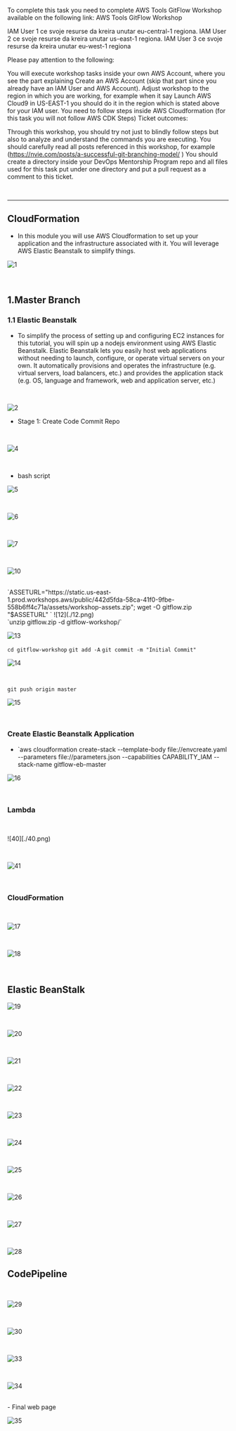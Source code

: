 To complete this task you need to complete AWS Tools GitFlow Workshop available on the following link:
AWS Tools GitFlow Workshop

IAM User 1 ce svoje resurse da kreira unutar eu-central-1 regiona.
IAM User 2 ce svoje resurse da kreira unutar us-east-1 regiona.
IAM User 3 ce svoje resurse da kreira unutar eu-west-1 regiona

Please pay attention to the following:

You will execute workshop tasks inside your own AWS Account, where you see the part explaining Create an AWS Account (skip that part since you already have an IAM User and AWS Account).
Adjust workshop to the region in which you are working, for example when it say Launch AWS Cloud9 in US-EAST-1 you should do it in the region which is stated above for your IAM user.
You need to follow steps inside AWS Cloudformation (for this task you will not follow AWS CDK Steps)
Ticket outcomes:

Through this workshop, you should try not just to blindly follow steps but also to analyze and understand the commands you are executing.
You should carefully read all posts referenced in this workshop, for example (https://nvie.com/posts/a-successful-git-branching-model/ )
You should create a directory inside your DevOps Mentorship Program repo and all files used for this task put under one directory and put a pull request as a comment to this ticket.

<br/>

* * *

## CloudFormation

- In this module you will use AWS Cloudformation to set up your application and the infrastructure associated with it. You will leverage AWS Elastic Beanstalk to simplify things.

![1](./1.png)

<br/>

## 1.Master Branch

### 1.1 Elastic Beanstalk

- To simplify the process of setting up and configuring EC2 instances for this tutorial, you will spin up a nodejs environment using AWS Elastic Beanstalk. Elastic Beanstalk lets you easily host web applications without needing to launch, configure, or operate virtual servers on your own. It automatically provisions and operates the infrastructure (e.g. virtual servers, load balancers, etc.) and provides the application stack (e.g. OS, language and framework, web and application server, etc.)

<br/>

![2](./2.png)

- Stage 1: Create Code Commit Repo

<br/>



![4](./4.png)

<br/>

- bash script

![5](./5.png)

<br/>


![6](./6.png)

<br/>


![7](./7.png)

<br/>



![10](./10.png)

<br/>
`ASSETURL="https://static.us-east-1.prod.workshops.aws/public/442d5fda-58ca-41f0-9fbe-558b6ff4c71a/assets/workshop-assets.zip"; wget -O gitflow.zip "$ASSETURL"
`
![12](./12.png)

<br/>
`unzip gitflow.zip -d gitflow-workshop/`

![13](./13.png)
<br/>

`cd gitflow-workshop`
`git add -A`
`git commit -m "Initial Commit"`

![14](./14.png)

<br/>

`git push origin master`

![15](./15.png)

<br/>

### Create Elastic Beanstalk Application

- `aws cloudformation create-stack --template-body file://envcreate.yaml --parameters file://parameters.json --capabilities CAPABILITY_IAM --stack-name gitflow-eb-master

![16](./16.png)

<br/>

### Lambda

<br/>

![40][./40.png)

<br/>

![41](./41.png)

<br/>

### CloudFormation

<br/>

![17](./17.png)

<br/>

![18](./18.png)

<br/>

## Elastic BeanStalk

![19](./19.png)

<br/>

![20](./20.png)

<br/>

![21](./21.png)

<br/>

![22](./22.png)

<br/>

![23](./23.png)

<br/>

![24](./24.png)

<br/>

![25](./25.png)

<br/>

![26](./26.png)

<br/>

![27](./27.png)

<br/>

![28](./28.png)

## CodePipeline

<br/>

![29](./29.png)

<br/>

![30](./30.png)

<br/>

![33](./33.png)

<br/>

![34](./34.png)

<br/>
- Final web page 

![35](./35.png)



